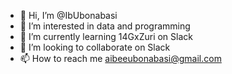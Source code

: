 - 👋 Hi, I’m @IbUbonabasi
- 👀 I’m interested in data and programming
- 🌱 I’m currently learning 14GxZuri on Slack
- 💞️ I’m looking to collaborate on Slack
- 📫 How to reach me aibeeubonabasi@gmail.com

<!---
IbUbonabasi/IbUbonabasi is a ✨ special ✨ repository because its `README.md` (this file) appears on your GitHub profile.
You can click the Preview link to take a look at your changes.
--->
